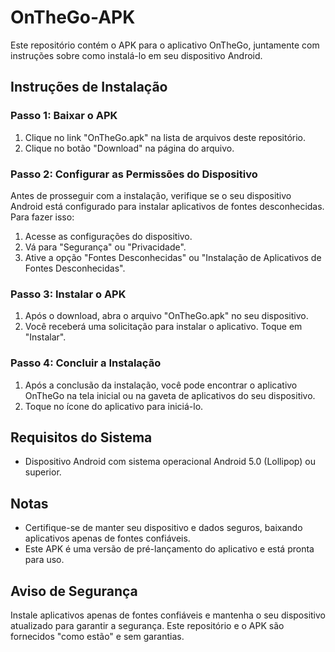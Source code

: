 # OnTheGo-APK

Este repositório contém o APK para o aplicativo OnTheGo, juntamente com instruções sobre como instalá-lo em seu dispositivo Android.

## Instruções de Instalação

### Passo 1: Baixar o APK

1. Clique no link "OnTheGo.apk" na lista de arquivos deste repositório.
2. Clique no botão "Download" na página do arquivo.

### Passo 2: Configurar as Permissões do Dispositivo

Antes de prosseguir com a instalação, verifique se o seu dispositivo Android está configurado para instalar aplicativos de fontes desconhecidas. Para fazer isso:

1. Acesse as configurações do dispositivo.
2. Vá para "Segurança" ou "Privacidade".
3. Ative a opção "Fontes Desconhecidas" ou "Instalação de Aplicativos de Fontes Desconhecidas".

### Passo 3: Instalar o APK

1. Após o download, abra o arquivo "OnTheGo.apk" no seu dispositivo.
2. Você receberá uma solicitação para instalar o aplicativo. Toque em "Instalar".

### Passo 4: Concluir a Instalação

1. Após a conclusão da instalação, você pode encontrar o aplicativo OnTheGo na tela inicial ou na gaveta de aplicativos do seu dispositivo.
2. Toque no ícone do aplicativo para iniciá-lo.

## Requisitos do Sistema

- Dispositivo Android com sistema operacional Android 5.0 (Lollipop) ou superior.

## Notas

- Certifique-se de manter seu dispositivo e dados seguros, baixando aplicativos apenas de fontes confiáveis.
- Este APK é uma versão de pré-lançamento do aplicativo e está pronta para uso.

## Aviso de Segurança

Instale aplicativos apenas de fontes confiáveis e mantenha o seu dispositivo atualizado para garantir a segurança. Este repositório e o APK são fornecidos "como estão" e sem garantias.
